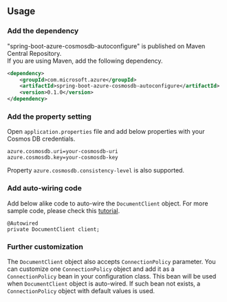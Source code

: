 ## Usage

### Add the dependency

"spring-boot-azure-cosmosdb-autoconfigure" is published on Maven Central Repository.  
If you are using Maven, add the following dependency.  

```xml
<dependency>
    <groupId>com.microsoft.azure</groupId>
    <artifactId>spring-boot-azure-cosmosdb-autoconfigure</artifactId>
    <version>0.1.0</version>
</dependency>
```

### Add the property setting

Open `application.properties` file and add below properties with your Cosmos DB credentials.

```
azure.cosmosdb.uri=your-cosmosdb-uri
azure.cosmosdb.key=your-cosmosdb-key
```

Property `azure.cosmosdb.consistency-level` is also supported.

### Add auto-wiring code

Add below alike code to auto-wire the `DocumentClient` object. For more sample code, please check this [tutorial](https://docs.microsoft.com/en-us/azure/cosmos-db/documentdb-java-application).

```
@Autowired
private DocumentClient client;
```

### Further customization

The `DocumentClient` object also accepts `ConnectionPolicy` parameter. You can customize one `ConnectionPolicy` object and add it as a `ConnectionPolicy` bean in your configuration class. This bean will be used when `DocumentClient` object is auto-wired. If such bean not exists, a `ConnectionPolicy` object with default values is used.


